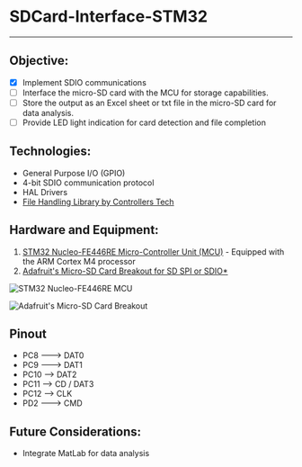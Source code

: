 # SDCard-Interface-STM32
***
## Objective:
- [x] Implement SDIO communications
- [ ] Interface the micro-SD card with the MCU for storage capabilities.
- [ ] Store the output as an Excel sheet or txt file in the micro-SD card for data analysis.
- [ ] Provide LED light indication for card detection and file completion

## Technologies:
* General Purpose I/O (GPIO)
* 4-bit SDIO communication protocol
* HAL Drivers
* [File Handling Library by Controllers Tech](https://controllerstech.com/interface-sd-card-with-sdio-in-stm32/)

## Hardware and Equipment:

1. [STM32 Nucleo-FE446RE Micro-Controller Unit (MCU)](https://www.st.com/en/evaluation-tools/nucleo-f446re.html) - Equipped with the ARM Cortex M4 processor
2. [Adafruit's Micro-SD Card Breakout for SD SPI or SDIO*](https://www.adafruit.com/product/4682)

![STM32 Nucleo-FE446RE MCU](https://www.st.com/bin/ecommerce/api/image.PF262063.en.feature-description-include-personalized-no-cpn-medium.jpg)

![Adafruit's Micro-SD Card Breakout](https://cdn-shop.adafruit.com/970x728/4682-04.jpg)

## Pinout
* PC8 ---> DAT0
* PC9 ---> DAT1
* PC10 --> DAT2
* PC11 --> CD / DAT3
* PC12 --> CLK
* PD2 ---> CMD


## Future Considerations:
* Integrate MatLab for data analysis
